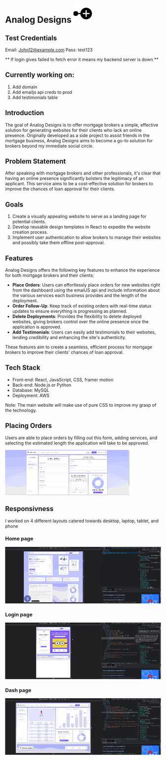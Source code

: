 # Analog Designs ![alt text](./frontend//public/logo.svg)

## Test Credentials

Email: John12@example.com
Pass: test123

** If login gives failed to fetch error it means my backend server is down **

## Currently working on:

1. Add domain
2. Add emailjs api creds to prod
3. Add testimonials table

## Introduction

The goal of Analog Designs is to offer mortgage brokers a simple, effective solution for generating websites for their clients who lack an online presence. Originally developed as a side project to assist friends in the mortgage business, Analog Designs aims to become a go-to solution for brokers beyond my immediate social circle.

## Problem Statement

After speaking with mortgage brokers and other professionals, it's clear that having an online presence significantly bolsters the legitimacy of an applicant. This service aims to be a cost-effective solution for brokers to improve the chances of loan approval for their clients.

## Goals

1. Create a visually appealing website to serve as a landing page for potential clients.
2. Develop reusable design templates in React to expedite the website creation process.
3. Implement user authentication to allow brokers to manage their websites and possibly take them offline post-approval.

## Features

Analog Designs offers the following key features to enhance the experience for both mortgage brokers and their clients:

- **Place Orders**: Users can effortlessly place orders for new websites right from the dashboard using the emailJS api and include information about the various services each business provides and the length of the deployment.
- **Order Follow-Up**: Keep track of existing orders with real-time status updates to ensure everything is progressing as planned.
- **Delete Deployments**: Provides the flexibility to delete deployed websites, giving brokers control over the online presence once the application is approved.
- **Add Testimonials**: Users can easily add testimonials to their websites, lending credibility and enhancing the site's authenticity.

These features aim to create a seamless, efficient process for mortgage brokers to improve their clients' chances of loan approval.

## Tech Stack

- Front-end: React, JavaScript, CSS, framer motion
- Back-end: Node.js or Python
- Database: MySQL
- Deployment: AWS

Note: The main website will make use of pure CSS to improve my grasp of the technology.

## Placing Orders

Users are able to place orders by filling out this form, adding services, and selecting the estimated length the application will take to be approved.

![Place orders](./readmegifs/orders.gif)

## Responsivness

I worked on 4 different layouts catered towards desktop, laptop, tablet, and phone

### Home page

![home page](./readmegifs/home.gif)

### Login page

![login page](./readmegifs/login.gif)

### Dash page

![home page](./readmegifs/dash.gif)
